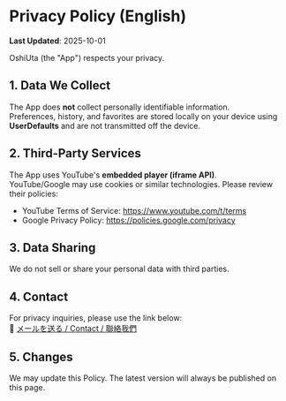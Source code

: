 # Privacy Policy (English)

**Last Updated**: 2025-10-01

OshiUta (the "App") respects your privacy.

## 1. Data We Collect
The App does **not** collect personally identifiable information.  
Preferences, history, and favorites are stored locally on your device using **UserDefaults** and are not transmitted off the device.

## 2. Third-Party Services
The App uses YouTube's **embedded player (iframe API)**.  
YouTube/Google may use cookies or similar technologies. Please review their policies:

- YouTube Terms of Service: https://www.youtube.com/t/terms  
- Google Privacy Policy: https://policies.google.com/privacy

## 3. Data Sharing
We do not sell or share your personal data with third parties.

## 4. Contact
For privacy inquiries, please use the link below:  
📧 <a href="#" onclick="location.href='mailto:' + 'taida.agent' + '@' + 'gmail.com'; return false;">メールを送る / Contact / 聯絡我們</a>

## 5. Changes
We may update this Policy. The latest version will always be published on this page.
